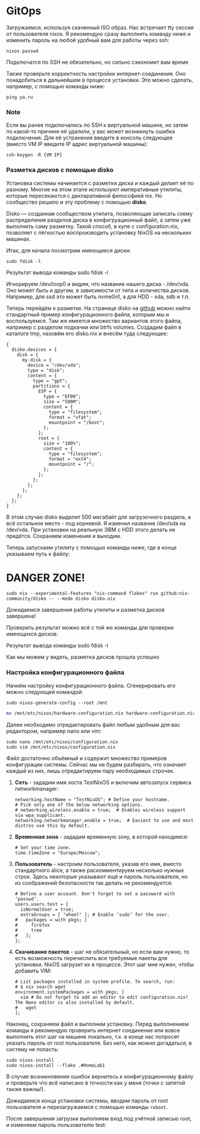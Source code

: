 # GitOps
Загружаемся, используя скаченный ISO образ. Нас встречает tty сессия от пользователя nixos. Я рекомендую сразу выполнить команду ниже и изменить пароль на любой удобный вам для работы через ssh:

```
nixos passwd
```

Подключатся по SSH не обязательно, но сильно сэкономит вам время

Также проверьте корректность настройки интернет-соединения. Оно понадобиться в дальнейшем в процессе установки. Это можно сделать, например, с помощью команды ниже:

```
ping ya.ru
```

### Note

Если вы ранее подключались по SSH к виртуальной машине, но затем по какой-то причине её удалили, у вас может возникнуть ошибка подключения. Для её устранения введите в консоль следующее (вместо VM IP введите IP адрес виртуальной машины):

```
ssh-keygen -R {VM IP}
```

### Разметка дисков с помощью disko

Установка системы начинается с разметки диска и каждый делает её по разному. Многие на этом этапе используют императивные утилиты, которые пересекаются с декларативной философией nix. Но сообщество решило и эту проблему с помощью **disko**.

Disko — созданная сообществом утилита, позволяющая записать схему распределения разделов диска в конфигруационный файл, а затем уже выполнить саму разметку. Такой способ, в купе с configuration.nix, позволяет с лёгкостью воспроизводить установку NixOS на нескольких машинах.

Итак, для начала посмотрим имеющиеся диски:

```
sudo fdisk -l
```
Результат вывода команды sudo fdisk -l

Игнорируем /dev/loop0 и видим, что название нашего диска - /dev/vda. Оно может быть и другим, в зависимости от типа и количества дисков. Например, для ssd это может быть nvme0n1, а для HDD - sda, sdb и т.п.

Теперь перейдём к разметке. На странице disko на [github](https://github.com/nix-community/disko) можно найти стандартный пример конфигурационного файла, которым мы и воспользуемся. Там же имеется множество вариантов этого файла, например с разделом подкачки или btrfs volumes. Создадим файл в каталоге tmp, назовём его disko.nix и внесём туда следующее:

```
{
  disko.devices = {
    disk = {
      my-disk = {
        device = "/dev/vda";
        type = "disk";
        content = {
          type = "gpt";
          partitions = {
            ESP = {
              type = "EF00";
              size = "500M";
              content = {
                type = "filesystem";
                format = "vfat";
                mountpoint = "/boot";
              };
            };
            root = {
              size = "100%";
              content = {
                type = "filesystem";
                format = "ext4";
                mountpoint = "/";
              };
            };
          };
        };
      };
    };
  };
}
```

В этом случае disko выделит 500 мегабайт для загрузочного раздела, а всё остальное место - под корневой. Я изменил название /dev/sda на /dev/vda. При установки на реальную ЭВМ с HDD этого делать не придётся. Сохраняем изменения и выходим.

Теперь запускаем утилиту с помощью команды ниже, где в конце указываем путь к файлу:

# DANGER ZONE!

```
sudo nix --experimental-features "nix-command flakes" run github:nix-community/disko -- --mode disko disko.nix
```

Дожидаемся завершения работы утилиты и разметка дисков завершена!

Проверить результат можно всё с той же команды для проверки имеющихся дисков:

Результат вывода команды sudo fdisk -l

Как мы можем у видеть, разметка дисков прошла успешно

### Настройка конфигурационного файла

Начнём настройку конфигурационного файла. Сгенерировать его можно следующей командой:

```
sudo nixos-generate-config --root /mnt
```

```bash
mv /mnt/etc/nixos/hardware-configuration.nix hardware-configuration.nix 

```
Далее необходимо отредактировать файл любым удобным для вас редактором, например nano или vim:

```
sudo nano /mnt/etc/nixos/configuration.nix
sudo vim /mnt/etc/nixos/configuration.nix
```

Файл достаточно объёмный и содержит множество примеров конфигурации системы. Сейчас мы не будем разбирать, что означает каждый из них, лишь отредактируем пару необходимых строчек.

1. **Сеть** \- зададим имя хоста TestNixOS и включим автозапуск сервиса networkmanager:
	```
	networking.hostName = "TestNixOS"; # Define your hostname.
	# Pick only one of the below networking options.
	# networking.wireless.enable = true;  # Enables wireless support via wpa_supplicant.
	networking.networkmanager.enable = true;  # Easiest to use and most distros use this by default.
	```
2. **Временная зона** - зададим временную зону, в которой находимся:
	```
	# Set your time zone.
	time.timeZone = "Europe/Moscow";
	```
3. **Пользователь** \- настроим пользователя, указав его имя, вместо стандартного alice, а также раскомментируем несколько нужных строк. Здесь некоторые указывают ещё и пароль пользователя, но из соображений безопасности так делать не рекомендуется:
	```
	# Define a user account. Don't forget to set a password with ‘passwd’.
	users.users.test = {
	  isNormalUser = true;
	  extraGroups = [ "wheel" ]; # Enable ‘sudo’ for the user.
	#   packages = with pkgs; [
	#     firefox
	#     tree
	#   ];
	};
	```
4. **Скачивание пакетов** - шаг не обязательный, но если вам нужно, то есть возможность перечислить все требуемые пакеты для установки. NixOS загрузит их в процессе. Этот шаг мне нужен, чтобы добавить VIM:
	```
	# List packages installed in system profile. To search, run:
	# $ nix search wget
	environment.systemPackages = with pkgs; [
	  vim # Do not forget to add an editor to edit configuration.nix! The Nano editor is also installed by default.
	#   wget
	];
	```

Наконец, сохраняем файл и выполним установку. Перед выполнением команды я рекомендую проверить интернет соединение или вовсе выполнить этот шаг на машине локально, т.к. в конце нас попросят указать пароль от root пользователя. Без него, как можно догадаться, в систему не попасть:

```
sudo nixos-install
sudo nixos-install --flake .#HomeLab1
```

В случае возникновения ошибок вернитесь к конфигурационному файлу и проверьте что всё написано в точности как у меня (точки с запятой также важны!).

Дожидаемся конца установки системы, вводим пароль от root пользователя и перезагружаемся с помощью команды `reboot`.

После завершения загрузки выполняем вход под учётной записью root, и изменяем пароль пользователю test:

